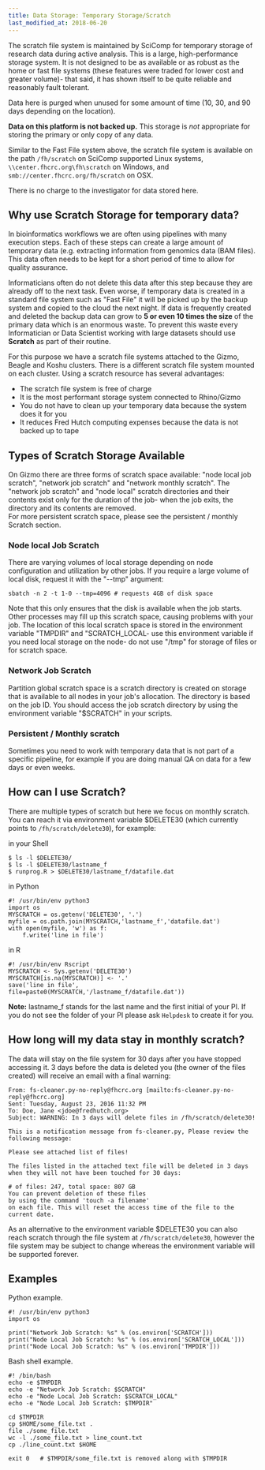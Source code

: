 ```yaml
---
title: Data Storage: Temporary Storage/Scratch
last_modified_at: 2018-06-20
---
```


The scratch file system is maintained by SciComp for temporary storage of research data during active analysis.  This is a large, high-performance storage system.  It is not designed to be as available or as robust as the home or fast file systems (these features were traded for lower cost and greater volume)- that said, it has shown itself to be quite reliable and reasonably fault tolerant.

Data here is purged when unused for some amount of time (10, 30, and 90 days depending on the location).

**Data on this platform is not backed up.**  This storage is _not_ appropriate for storing the primary or only copy of any data.

Similar to the Fast File system above, the scratch file system is available on the path `/fh/scratch` on SciComp supported Linux systems, `\\center.fhcrc.org\fh\scratch` on Windows, and `smb://center.fhcrc.org/fh/scratch` on OSX.

There is no charge to the investigator for data stored here.

## Why use Scratch Storage for temporary data?

In bioinformatics workflows we are often using pipelines with many execution steps. Each of these steps can create a large amount of temporary data (e.g. extracting information from genomics data (BAM files). This data often needs to be kept for a short period of time to allow for quality assurance.

Informaticians often do not delete this data after this step because they are already off to the next task. Even worse, if temporary data is created in a standard file system such as "Fast File" it will be picked up by the backup system and copied to the cloud the next night. If data is frequently created and deleted the backup data can grow to **5 or even 10 times the size** of the primary data which is an enormous waste. To prevent this waste every Informatician or Data Scientist working with large datasets should use **Scratch** as part of their routine.

For this purpose we have a scratch file systems attached to the Gizmo, Beagle and Koshu clusters. There is a different scratch file system mounted on each cluster.  Using a scratch resource has several advantages:

- The scratch file system is free of charge
- It is the most performant storage system connected to Rhino/Gizmo
- You do not have to clean up your temporary data because the system does it for you
- It reduces Fred Hutch computing expenses because the data is not backed up to tape

## Types of Scratch Storage Available

On Gizmo there are three forms of scratch space available: "node local job scratch", "network job scratch" and "network monthly scratch".  The "network job scratch"  and  "node local"  scratch directories and their contents exist only for the duration of the job- when the job exits, the directory and its contents are removed.  
For more persistent scratch space, ​please see the persistent / monthly Scratch section.


### Node local Job Scratch

There are varying volumes of local storage depending on node configuration and utilization by other jobs.  If you require a large volume of local disk, request it with the "--tmp" argument:
```
sbatch -n 2 -t 1-0 --tmp=4096 # requests 4GB of disk space
```
Note that this only ensures that the disk is available when the job starts.  Other processes may fill up this scratch space, causing problems with your job.
The location of this local scratch space is stored in the environment variable "TMPDIR" and "SCRATCH_LOCAL- use this environment variable if you need local storage on the node- do not use "/tmp" for storage of files or for scratch space.

### Network Job Scratch

Partition global scratch space is a scratch directory is created on storage that is available to all nodes in your job's allocation.  The directory is based on the job ID.  You should access the job scratch directory by using the environment variable "$SCRATCH" in your scripts.

### Persistent / Monthly scratch

Sometimes you need to work with temporary data that is not part of a specific pipeline, for example if you are doing manual QA on data for a few days or even weeks.


## How can I use Scratch?

There are multiple types of scratch but here we focus on monthly scratch. You can reach it via environment variable $DELETE30 (which currently points to `/fh/scratch/delete30`), for example:

in your Shell
```
$ ls -l $DELETE30/
$ ls -l $DELETE30/lastname_f
$ runprog.R > $DELETE30/lastname_f/datafile.dat
```
in Python
```
#! /usr/bin/env python3
import os
MYSCRATCH = os.getenv('DELETE30', '.')
myfile = os.path.join(MYSCRATCH,'lastname_f','datafile.dat')
with open(myfile, 'w') as f:
    f.write('line in file')
```
in R
```
#! /usr/bin/env Rscript
MYSCRATCH <- Sys.getenv('DELETE30')
MYSCRATCH[is.na(MYSCRATCH)] <- '.'​
save('line in file', file=paste0(MYSCRATCH,'/lastname_f/datafile.dat'))
```

**Note:** lastname_f stands for the last name and the first initial of your PI. If you do not see the folder of your PI please ask `Helpdesk` to create it for you.

## How long will my data stay in monthly scratch?

The data will stay on the file system for 30 days after you have stopped accessing it. 3 days before the data is deleted you (the owner of the files created)  will receive an email with a final warning:
```
From: fs-cleaner.py-no-reply@fhcrc.org [mailto:fs-cleaner.py-no-reply@fhcrc.org]
Sent: Tuesday, August 23, 2016 11:32 PM
To: Doe, Jane <jdoe@fredhutch.org>
Subject: WARNING: In 3 days will delete files in /fh/scratch/delete30!

This is a notification message from fs-cleaner.py, Please review the following message:

Please see attached list of files!

The files listed in the attached text file will be deleted in 3 days when they will not have been touched for 30 days:

# of files: 247, total space: 807 GB
You can prevent deletion of these files
by using the command 'touch -a filename'
on each file. This will reset the access time of the file to the current date.
```

As an alternative to the environment variable $DELETE30 you can also reach scratch through the file system at `/fh/scratch/delete30`, however the file system may be subject to change whereas the environment variable will be supported forever.


## Examples
Python example.
```
#! /usr/bin/env python3
import os

print("Network Job Scratch: %s" % (os.environ['SCRATCH']))
print("Node Local Job Scratch: %s" % (os.environ['SCRATCH_LOCAL']))
print("Node Local Job Scratch: %s" % (os.environ['TMPDIR']))
```

Bash shell example.

```
#! /bin/bash
echo -e $TMPDIR
echo -e "Network Job Scratch:​ $SCRATCH"
echo -e "Node Local Job Scratch: $SCRATCH_LOCAL"
echo -e "Node Local Job Scratch: $TMPDIR"

cd $TMPDIR
cp $HOME/some_file.txt .
file ./some_file.txt
wc -l ./some_file.txt > line_count.txt
cp ./line_count.txt $HOME

exit 0   # $TMPDIR/some_file.txt is removed along with $TMPDIR
```
